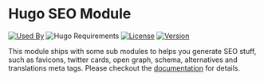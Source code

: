 # Hugo SEO Module

[![Used By](https://img.shields.io/badge/dynamic/json?color=success&label=used+by&query=repositories_humanize&logo=hugo&style=flat-square&url=https://api.razonyang.com/v1/github/dependents/hugomods/seo)](https://github.com/hugomods/seo/network/dependents)
![Hugo Requirements](https://img.shields.io/badge/dynamic/json?color=important&label=requirements&query=requirements&logo=hugo&style=flat-square&url=https://api.razonyang.com/v1/hugo/modules/github.com/hugomods/seo)
[![License](https://img.shields.io/github/license/hugomods/seo?style=flat-square)](https://github.com/hugomods/seo/blob/main/LICENSE)
[![Version](https://img.shields.io/github/v/tag/hugomods/seo?label=version&style=flat-square)](https://github.com/hugomods/seo/tags)

This module ships with some sub modules to helps you generate SEO stuff, such as favicons, twitter cards, open graph, schema, alternatives and translations meta tags. Please checkout the [documentation](https://hugomods.com/en/docs/seo/) for details.
